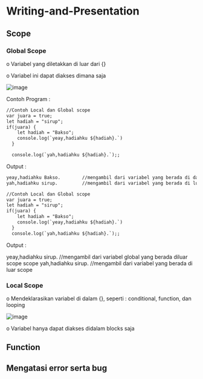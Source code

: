 # Writing-and-Presentation
## **Scope**
### **Global Scope**
o	Variabel yang diletakkan di luar dari {}

o	Variabel ini dapat diakses dimana saja

![image](https://user-images.githubusercontent.com/85721113/193292982-69dd153d-25dd-412f-8ad8-cf05b552ba2b.png)

Contoh Program :

```html
//Contoh Local dan Global scope
var juara = true;
let hadiah = "sirup";
if(juara) {  
    let hadiah = "Bakso";
    console.log(`yeay,hadiahku ${hadiah}.`)
  }

  console.log(`yah,hadiahku ${hadiah}.`);;

```

Output :

```html
yeay,hadiahku Bakso.  		//mengambil dari variabel yang berada di dalam scope
yah,hadiahku sirup. 		//mengambil dari variabel yang berada di luar scope	
```

```html
//Contoh Local dan Global scope
var juara = true;
let hadiah = "sirup";
if(juara) {  
    let hadiah = "Bakso";
    console.log(`yeay,hadiahku ${hadiah}.`)
  }
  console.log(`yah,hadiahku ${hadiah}.`);;

```
Output :

yeay,hadiahku sirup.  		//mengambil dari variabel global  yang berada diluar scope scope
yah,hadiahku sirup. 		//mengambil dari variabel yang berada di luar scope	

### **Local Scope**
o	Mendeklarasikan variabel di dalam {}, seperti : conditional, function, dan looping

![image](https://user-images.githubusercontent.com/85721113/193293386-4822dda3-e9ac-47f9-bfd7-5c10e097c02e.png)

o	Variabel hanya dapat diakses didalam blocks saja

## **Function**
## **Mengatasi error serta bug**


